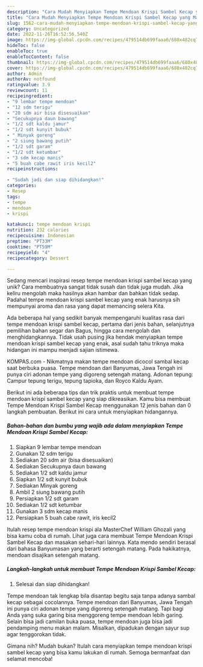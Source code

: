 ```yaml
---
description: "Cara Mudah Menyiapkan Tempe Mendoan Krispi Sambel Kecap yang Mantap"
title: "Cara Mudah Menyiapkan Tempe Mendoan Krispi Sambel Kecap yang Mantap"
slug: 1562-cara-mudah-menyiapkan-tempe-mendoan-krispi-sambel-kecap-yang-mantap
category: Uncategorized
date: 2022-11-26T16:52:56.540Z
image: https://img-global.cpcdn.com/recipes/479514db699faaa6/680x482cq70/tempe-mendoan-krispi-sambel-kecap-foto-resep-utama.jpg
hideToc: false
enableToc: true
enableTocContent: false
thumbnail: https://img-global.cpcdn.com/recipes/479514db699faaa6/680x482cq70/tempe-mendoan-krispi-sambel-kecap-foto-resep-utama.jpg
cover: https://img-global.cpcdn.com/recipes/479514db699faaa6/680x482cq70/tempe-mendoan-krispi-sambel-kecap-foto-resep-utama.jpg
author: Admin
authorAv: notfound
ratingvalue: 3.9
reviewcount: 11
recipeingredient:
- "9 lembar tempe mendoan"
- "12 sdm terigu"
- "20 sdm air bisa disesuaikan"
- "Secukupnya daun bawang"
- "1/2 sdt kaldu jamur"
- "1/2 sdt kunyit bubuk"
- " Minyak goreng"
- "2 siung bawang putih"
- "1/2 sdt garam"
- "1/2 sdt ketumbar"
- "3 sdm kecap manis"
- "5 buah cabe rawit iris kecil2"
recipeinstructions:

- "Sudah jadi dan siap dihidangkan!"
categories:
- Resep
tags:
- tempe
- mendoan
- krispi

katakunci: tempe mendoan krispi 
nutrition: 232 calories
recipecuisine: Indonesian
preptime: "PT33M"
cooktime: "PT59M"
recipeyield: "4"
recipecategory: Dessert

---
```





Sedang mencari inspirasi resep tempe mendoan krispi sambel kecap yang unik? Cara membuatnya sangat tidak susah dan tidak juga mudah. Jika keliru mengolah maka hasilnya akan hambar dan bahkan tidak sedap. Padahal tempe mendoan krispi sambel kecap yang enak harusnya sih mempunyai aroma dan rasa yang dapat memancing selera Kita.





Ada beberapa hal yang sedikit banyak mempengaruhi kualitas rasa dari tempe mendoan krispi sambel kecap, pertama dari jenis bahan, selanjutnya pemilihan bahan segar dan Bagus, hingga cara mengolah dan menghidangkannya. Tidak usah pusing jika hendak menyiapkan tempe mendoan krispi sambel kecap yang enak,      asal sudah tahu triknya maka hidangan ini mampu menjadi sajian istimewa.














KOMPAS.com - Nikmatnya makan tempe mendoan dicocol sambal kecap saat berbuka puasa. Tempe mendoan dari Banyumas, Jawa Tengah ini punya ciri adonan tempe yang digoreng setengah matang. Adonan tepung: Campur tepung terigu, tepung tapioka, dan Royco Kaldu Ayam.






Berikut ini ada beberapa tips dan trik praktis untuk membuat tempe mendoan krispi sambel kecap yang siap dikreasikan. Kamu bisa membuat Tempe Mendoan Krispi Sambel Kecap menggunakan 12 jenis bahan dan 0 langkah pembuatan. Berikut ini cara untuk menyiapkan hidangannya.

<!--inarticleads1-->

##### Bahan-bahan dan bumbu yang wajib ada dalam menyiapkan Tempe Mendoan Krispi Sambel Kecap:

1. Siapkan 9 lembar tempe mendoan
1. Gunakan 12 sdm terigu
1. Sediakan 20 sdm air (bisa disesuaikan)
1. Sediakan Secukupnya daun bawang
1. Sediakan 1/2 sdt kaldu jamur
1. Siapkan 1/2 sdt kunyit bubuk
1. Sediakan  Minyak goreng
1. Ambil 2 siung bawang putih
1. Persiapkan 1/2 sdt garam
1. Sediakan 1/2 sdt ketumbar
1. Gunakan 3 sdm kecap manis
1. Persiapkan 5 buah cabe rawit, iris kecil2


Itulah resep tempe mendoan krispi ala MasterChef William Ghozali yang bisa kamu coba di rumah. Lihat juga cara membuat Tempe Mendoan Krispi Sambel Kecap dan masakan sehari-hari lainnya. Kata mendo sendiri berasal dari bahasa Banyumasan yang berarti setengah matang. Pada hakikatnya, mendoan disajikan setengah matang. 

<!--inarticleads2-->

##### Langkah-langkah untuk membuat Tempe Mendoan Krispi Sambel Kecap:


1. Selesai dan siap dihidangkan!

Tempe mendoan tak lengkap bila disantap begitu saja tanpa adanya sambal kecap sebagai cocolannya. Tempe mendoan dari Banyumas, Jawa Tengah ini punya ciri adonan tempe yang digoreng setengah matang. Tapi bagi Anda yang suka garing bisa menggoreng tempe mendoan lebih garing. Selain bisa jadi camilan buka puasa, tempe mendoan juga bisa jadi pendamping menu makan malam. Misalkan, dipadukan dengan sayur sup agar tenggorokan tidak. 

Gimana nih? Mudah bukan? Itulah cara menyiapkan tempe mendoan krispi sambel kecap yang bisa kamu lakukan di rumah. Semoga bermanfaat dan selamat mencoba!
